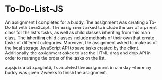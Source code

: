# To-Do-List-JS
An assignment I completed for a buddy. The assignment was creating a To-Do list with JavaScript. The assignment asked to include the use of a parent class for the list's tasks, as well as child classes inheriting from this main class. The inheriting child classes include methods of their own that create tasks of different categories. Moreover, the assignment asked to make us of the local storage JavaScript API to save tasks created by the client. Additionally, the assignment asked to use the HTML drag and drop API in order to rearange the order of the tasks on the list.

app.js is a bit spaghetti; I completed the assignment in one day where my buddy was given 2 weeks to finish the assignment. 
